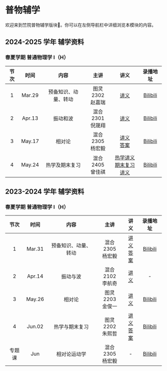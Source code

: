 # 普物辅学

欢迎来到竺院普物辅学版块🤗。你可以在左侧导航栏中详细浏览本模块的内容。

## 2024-2025 学年 辅学资料

### 春夏学期 普通物理学 I（H）

| 节次  |  时间  |         内容         |          主讲           |                  讲义                  |                        录播地址                         |
| :---: | :----: | :------------------: | :---------------------: | :------------------------------------: | :-----------------------------------------------------: |
|   1   | Mar.29 | 预备知识、动量、转动 | 图灵 2302 <br /> 赵嘉瑞 | [讲义](2024-2025/physics_lecture1.pdf) | [Bilibili](https://www.bilibili.com/video/BV1DuZdY4Ejj) |
|   2   | Apr.13 |     振动和波      | 混合 2301 <br /> 倪晟翔 |   [讲义](2024-2025/physics_lecture2.pdf) | [Bilibili](https://www.bilibili.com/video/BV1kfEGzKEyz) |
|   3   | May.17 |      相对论     | 混合 2305 <br /> 杨宏毅  |   [讲义](2024-2025/physics_lecture3.pdf)<br/> [答案](2024-2025/physics_lecture3_answer.pdf) |  [Bilibili](https://www.bilibili.com/video/BV13Uj4zpEEF)  |
|   4   | May.24 |   热学及期末复习 |  混合 2405 <br /> 曾佳祺 |   [热学讲义](2024-2025/physics_lecture4_thermology.pdf)<br /> [期末复习讲义](2024-2025/physics_lecture4_final_exam.pdf)  | [Bilibili](https://www.bilibili.com/video/BV14Xj3zvEwG)  |

## 2023-2024 学年 辅学资料

### 春夏学期 普通物理学 I（H）

|  节次  |  时间  |         内容         |          主讲           |                                           讲义                                            |                        录播地址                         |
| :----: | :----: | :------------------: | :---------------------: | :---------------------------------------------------------------------------------------: | :-----------------------------------------------------: |
|   1    | Mar.31 | 预备知识、动量、转动 | 混合 2305 <br /> 杨宏毅 | [讲义](2023-2024/physics_lecture1.pdf)<br />[答案](2023-2024/physics_lecture1_answer.pdf) | [Bilibili](https://www.bilibili.com/video/BV1ND421p7hB) |
|   2    | Apr.14 |       振动与波       | 混合 2102 <br /> 李航奇 |                          [讲义](2023-2024/physics_lecture2.pdf)                           |                            -                            |
|   3    | May.26 |        相对论        | 图灵 2203 <br /> 金俊一 |                          [讲义](2023-2024/physics_lecture3.pdf)                           | [Bilibili](https://www.bilibili.com/video/BV1nT421e71h) |
|   4    | Jun.02 |    热学与期末复习    | 图灵 2202 <br /> 朱熙哲 | [讲义](2023-2024/physics_lecture4.pdf)<br />[答案](2023-2024/physics_lecture4_answer.pdf) | [Bilibili](https://www.bilibili.com/video/BV1Sy411h7Mm) |
| 专题课 |  Jun   |     相对论运动学     | 混合 2305 <br /> 杨宏毅 |                                             -                                             | [Bilibili](https://www.bilibili.com/video/BV1Xn4y1X7tK) |

